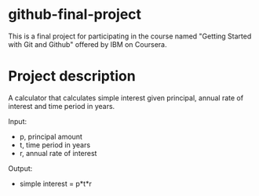 # github-final-project
This is a final project for participating in the course named "Getting Started with Git and Github" offered by IBM on Coursera.

# Project description
A calculator that calculates simple interest given principal, annual rate of interest and time period in years.  

Input:  
-   p, principal amount  
-   t, time period in years  
-   r, annual rate of interest

Output:  
-   simple interest = p\*t\*r
